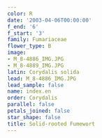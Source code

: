 ```yaml
---
color: R
date: '2003-04-06T00:00:00'
f_end: '6'
f_start: '3'
family: Fumariaceae
flower_type: B
image:
- M_8-4886_IMG.JPG
- M_8-4889_IMG.JPG
latin: Corydalis solida
lead: M_8-4886_IMG.JPG
lead_sample: false
name: index.en
order: Corydalis
parallel: false
petals_joined: false
star_shape: false
title: Solid-rooted Fumewort
---
```

